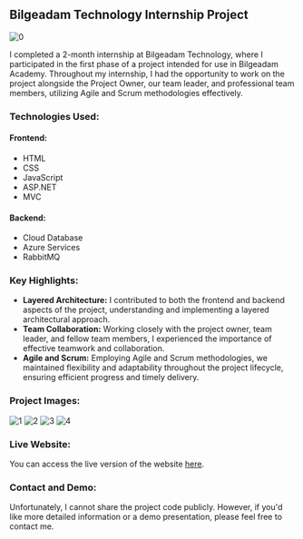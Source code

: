 <h2>Bilgeadam Technology Internship Project</h2>

![0](https://github.com/SinanTsypr/BAExamApp/assets/85941907/79c74973-006d-41da-a263-0ee0bbce9052)

<p>I completed a 2-month internship at Bilgeadam Technology, where I participated in the first phase of a project intended for use in Bilgeadam Academy. Throughout my internship, I had the opportunity to work on the project alongside the Project Owner, our team leader, and professional team members, utilizing Agile and Scrum methodologies effectively.</p>

<h3>Technologies Used:</h3>

<h4>Frontend:</h4>
<ul>
  <li>HTML</li>
  <li>CSS</li>
  <li>JavaScript</li>
  <li>ASP.NET</li>
  <li>MVC</li>
</ul>

<h4>Backend:</h4>
<ul>
  <li>Cloud Database</li>
  <li>Azure Services</li>
  <li>RabbitMQ</li>
</ul>

<h3>Key Highlights:</h3>

<ul>
  <li><strong>Layered Architecture:</strong> I contributed to both the frontend and backend aspects of the project, understanding and implementing a layered architectural approach.</li>
  <li><strong>Team Collaboration:</strong> Working closely with the project owner, team leader, and fellow team members, I experienced the importance of effective teamwork and collaboration.</li>
  <li><strong>Agile and Scrum:</strong> Employing Agile and Scrum methodologies, we maintained flexibility and adaptability throughout the project lifecycle, ensuring efficient progress and timely delivery.</li>
</ul>

<h3>Project Images:</h3>

![1](https://github.com/SinanTsypr/BAExamApp/assets/85941907/6f37e57e-d2d5-4edc-acd8-db80e04e4fa0)
![2](https://github.com/SinanTsypr/BAExamApp/assets/85941907/87bd3bfc-05bc-4f23-9d4b-8517808bcfbd)
![3](https://github.com/SinanTsypr/BAExamApp/assets/85941907/5c51a0f8-44ca-4149-8377-ae8baf535340)
![4](https://github.com/SinanTsypr/BAExamApp/assets/85941907/1487fbfb-8fd8-46b7-ba57-28c371df5341)

<h3>Live Website:</h3>

<p>You can access the live version of the website <a href="exam.bilgeadam.com">here</a>.</p>

<h3>Contact and Demo:</h3>

<p>Unfortunately, I cannot share the project code publicly. However, if you'd like more detailed information or a demo presentation, please feel free to contact me.</p>
